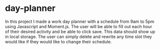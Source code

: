 # day-planner

In this project I made a work day planner with a schedule from 9am to 5pm using Javascript and Moment.js. The user will be able to fill out each hour of their desired activity and be able to click save. This data should show up in local storage. The user can simply delete and rewrite any time slot they would like if they would like to change their schedule. 